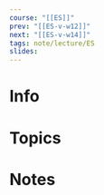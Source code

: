 ```yaml
---
course: "[[ES]]"
prev: "[[ES-v-w12]]"
next: "[[ES-v-w14]]"
tags: note/lecture/ES
slides:
---
```



# Info


# Topics


# Notes